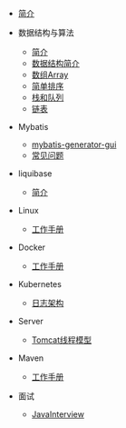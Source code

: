 * [简介](README.md)
* 数据结构与算法
    * [简介](data_structure_and_algorithm/README.md)
    * [数据结构简介](data_structure_and_algorithm/DATA_STRUCTURE_INTRODUCTION.md)
    * [数组Array](data_structure_and_algorithm/ARRAY.md)
    * [简单排序](data_structure_and_algorithm/SIMPLE_SORT.md)
    * [栈和队列](data_structure_and_algorithm/STACK_QUEUE.md)
    * [链表](data_structure_and_algorithm/LINK_LIST.md)
* Mybatis
   * [mybatis-generator-gui](mybatis/MYBATIS_GENERATOR_GUI.md)
   * [常见问题](mybatis/COMMON_PROBLEM.md)
* liquibase
   * [简介](liquibase/QUICK_START.md)
* Linux
   * [工作手册](linux/DOCS.md)
* Docker
   * [工作手册](docker/DOCS.md)
* Kubernetes
   * [日志架构](kubernetes/LOG_TRACK.md)
* Server
   * [Tomcat线程模型](server/SERVER_IO_MODEL.md)
* Maven
   * [工作手册](maven/DOCS.md)

* 面试
   * [JavaInterview](interview/README.md)
